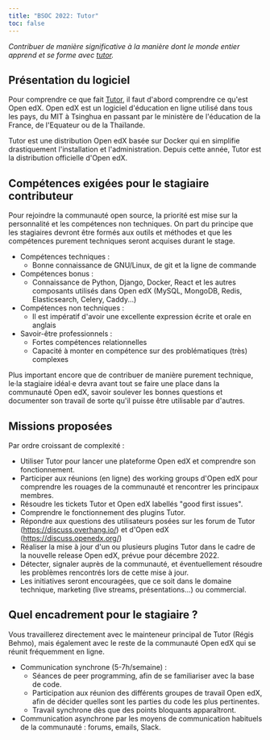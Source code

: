 ```yaml
---
title: "BSOC 2022: Tutor"
toc: false
---
```


*Contribuer de manière significative à la manière dont le monde entier apprend et se forme avec [tutor](https://docs.tutor.overhang.io).*

## Présentation du logiciel

Pour comprendre ce que fait [Tutor](https://docs.tutor.overhang.io), il faut d'abord comprendre ce qu'est Open edX. Open edX est un logiciel d'éducation en ligne utilisé dans tous les pays, du MIT à Tsinghua en passant par le ministère de l'éducation de la France, de l'Equateur ou de la Thaïlande.

Tutor est une distribution Open edX basée sur Docker qui en simplifie drastiquement l'installation et l'administration. Depuis cette année, Tutor est la distribution officielle d'Open edX.

## Compétences exigées pour le stagiaire contributeur

Pour rejoindre la communauté open source, la priorité est mise sur la personnalité et les compétences non techniques. On part du principe que les stagiaires devront être formés aux outils et méthodes et que les compétences purement techniques seront acquises durant le stage.

- Compétences techniques : 
  - Bonne connaissance de GNU/Linux, de git et la ligne de commande
- Compétences bonus : 
  - Connaissance de Python, Django, Docker, React et les autres composants utilisés dans Open edX (MySQL, MongoDB, Redis, Elasticsearch, Celery, Caddy...)
- Compétences non techniques : 
  - Il est impératif d'avoir une excellente expression écrite et orale en anglais
- Savoir-être professionnels :
  - Fortes compétences relationnelles
  - Capacité à monter en compétence sur des problématiques (très) complexes

Plus important encore que de contribuer de manière purement technique, le·la stagiaire idéal·e devra avant tout se faire une place dans la communauté Open edX, savoir soulever les bonnes questions et documenter son travail de sorte qu'il puisse être utilisable par d'autres.

## Missions proposées

Par ordre croissant de complexité :

- Utiliser Tutor pour lancer une plateforme Open edX et comprendre son fonctionnement.
- Participer aux réunions (en ligne) des working groups d'Open edX pour comprendre les rouages de la communauté et rencontrer les principaux membres.
- Résoudre les tickets Tutor et Open edX labellés "good first issues".
- Comprendre le fonctionnement des plugins Tutor.
- Répondre aux questions des utilisateurs posées sur les forum de Tutor (https://discuss.overhang.io/) et d'Open edX (https://discuss.openedx.org/)
- Réaliser la mise à jour d'un ou plusieurs plugins Tutor dans le cadre de la nouvelle release Open edX, prévue pour décembre 2022.
- Détecter, signaler auprès de la communauté, et éventuellement résoudre les problèmes rencontrés lors de cette mise à jour.
- Les initiatives seront encouragées, que ce soit dans le domaine technique, marketing (live streams, présentations...) ou commercial.

## Quel encadrement pour le stagiaire ?

Vous travaillerez directement avec le mainteneur principal de Tutor (Régis Behmo), mais également avec le reste de la communauté Open edX qui se réunit fréquemment en ligne.

- Communication synchrone (5-7h/semaine) :
  - Séances de peer programming, afin de se familiariser avec la base de code. 
  - Participation aux réunion des différents groupes de travail Open edX, afin de décider quelles sont les parties du code les plus pertinentes. 
  - Travail synchrone dès que des points bloquants apparaîtront.
- Communication asynchrone par les moyens de communication habituels de la communauté : forums, emails, Slack.
